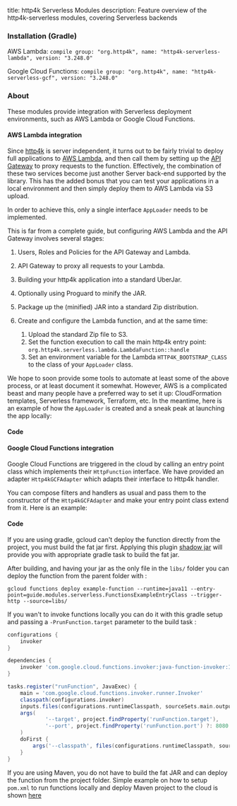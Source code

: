 title: http4k Serverless Modules
description: Feature overview of the http4k-serverless modules, covering Serverless backends

### Installation (Gradle)
AWS Lambda: ```compile group: "org.http4k", name: "http4k-serverless-lambda", version: "3.248.0"```

Google Cloud Functions: ```compile group: "org.http4k", name: "http4k-serverless-gcf", version: "3.248.0"```

### About
These modules provide integration with Serverless deployment environments, such as AWS Lambda or Google Cloud Functions. 

#### AWS Lambda integration
Since [http4k] is server independent, it turns out to be fairly trivial to deploy full applications to [AWS Lambda](https://aws.amazon.com/lambda), and then call them by setting up the [API Gateway](https://aws.amazon.com/api-gateway) to proxy requests to the function. Effectively, the combination of these two services become just another Server back-end supported by the library. This has the added bonus that you can test your applications in a local environment and then simply deploy them to AWS Lambda via S3 upload.

In order to achieve this, only a single interface `AppLoader` needs to be implemented.

This is far from a complete guide, but configuring AWS Lambda and the API Gateway involves several stages:

1. Users, Roles and Policies for the API Gateway and Lambda.
1. API Gateway to proxy all requests to your Lambda.
1. Building your http4k application into a standard UberJar.
1. Optionally using Proguard to minify the JAR.
1. Package up the (minified) JAR into a standard Zip distribution.
1. Create and configure the Lambda function, and at the same time:

    1. Upload the standard Zip file to S3.
    1. Set the function execution to call the main http4k entry point: `org.http4k.serverless.lambda.LambdaFunction::handle`
    1. Set an environment variable for the Lambda `HTTP4K_BOOTSTRAP_CLASS` to the class of your `AppLoader` class.

We hope to soon provide some tools to automate at least some of the above process, or at least document it somewhat. However, AWS is a complicated beast and many people have a preferred way to set it up: CloudFormation templates, Serverless framework, Terraform, etc. In the meantime, here is an example of how the `AppLoader` is created and a sneak peak at launching the app locally:

#### Code [<img class="octocat"/>](https://github.com/http4k/http4k/blob/master/src/docs/guide/modules/serverless/example_lambda.kt)

<script src="https://gist-it.appspot.com/https://github.com/http4k/http4k/blob/master/src/docs/guide/modules/serverless/example_lambda.kt"></script>

[http4k]: https://http4k.org

#### Google Cloud Functions integration

Google Cloud Functions are triggered in the cloud by calling an entry point class which implements their `HttpFunction` interface.
We have provided an adapter `Http4kGCFAdapter` which adapts their interface to Http4k handler.

You can compose filters and handlers as usual and pass them to the constructor of the `Http4kGCFAdapter` and make your entry point class extend from it.
Here is an example:

#### Code [<img class="octocat"/>](https://github.com/http4k/http4k/blob/master/src/docs/guide/modules/serverless/example_gcf.kt)

<script src="https://gist-it.appspot.com/https://github.com/http4k/http4k/blob/master/src/docs/guide/modules/serverless/example_gcf.kt"></script>

If you are using gradle, gcloud can't deploy the function directly from the project, you must build the fat jar first.
Applying this plugin [shadow jar](https://imperceptiblethoughts.com/shadow/) will provide you with appropriate gradle task to build the fat jar.

After building, and having your jar as the only file in the `libs/` folder you can deploy the function from the parent folder with : 

```gcloud functions deploy example-function --runtime=java11 --entry-point=guide.modules.serverless.FunctionsExampleEntryClass --trigger-http --source=libs/```

If you wan't to invoke functions locally you can do it with this gradle setup and passing a `-PrunFunction.target` parameter to the build task : 
```groovy
configurations {
    invoker
}

dependencies {
    invoker 'com.google.cloud.functions.invoker:java-function-invoker:1.0.0-alpha-2-rc5'
}

tasks.register("runFunction", JavaExec) {
    main = 'com.google.cloud.functions.invoker.runner.Invoker'
    classpath(configurations.invoker)
    inputs.files(configurations.runtimeClasspath, sourceSets.main.output)
    args(
            '--target', project.findProperty('runFunction.target'),
            '--port', project.findProperty('runFunction.port') ?: 8080
    )
    doFirst {
        args('--classpath', files(configurations.runtimeClasspath, sourceSets.main.output).asPath)
    }
}
```

If you are using Maven, you do not have to build the fat JAR and can deploy the function from the project folder.
Simple example on how to setup `pom.xml` to run functions locally and deploy Maven project to the cloud is shown [here](https://cloud.google.com/functions/docs/first-java)
